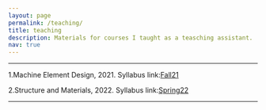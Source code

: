 ```yaml
---
layout: page
permalink: /teaching/
title: teaching
description: Materials for courses I taught as a teasching assistant. 
nav: true
---
```

***



1.Machine Element Design, 2021.
Syllabus link:<a href='/assets/pdf/30.105_Syllabus_(Fall21).pdf'>Fall21</a>


2.Structure and Materials, 2022.
Syllabus link:<a href='/assets/pdf/30.001_Syllabus_Spring_22.pdf'>Spring22</a>

***